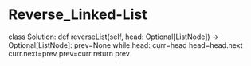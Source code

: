 # Reverse_Linked-List
class Solution:
    def reverseList(self, head: Optional[ListNode]) -> Optional[ListNode]:
        prev=None
        while head:
            curr=head
            head=head.next
            curr.next=prev
            prev=curr
        return prev

